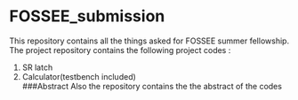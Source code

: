 # FOSSEE_submission
This repository contains all the things asked for FOSSEE summer fellowship.<br />
The project repository contains the following project codes : <br />
1. SR latch <br />
2. Calculator(testbench included) <br />
###Abstract
Also the repository contains the the abstract of the codes
